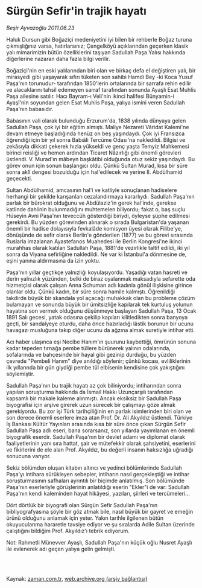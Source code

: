 # Sürgün Sefir'in trajik hayatı

*Beşir Ayvazoğlu 2011.06.23*

<td class="columnist-detail">
<p>Haluk Dursun gibi Boğaziçi medeniyetini iyi bilen bir rehberle Boğaz turuna çıkmışlığınız varsa, hatırlarsınız; Çengelköyü açıklarından geçerken klasik yalı mimarimizin bütün özelliklerini taşıyan Sadullah Paşa Yalısı hakkında diğerlerine nazaran daha fazla bilgi verilir.</p>
<p>
<div id="haberMetinDiv">
<p> Boğaziçi'nin en eski yalılarından biri olan ve birkaç defa el değiştiren yalı, bir mirasyedi gibi yaşayarak sıfırı tüketen son sahibi Hamdi Bey -ki Koca Yusuf Paşa'nın torunudur- tarafından 1850'lerin ortalarında bir sarrafa rehin edilir ve alacaklarını tahsil edemeyen sarraf tarafından sonunda Ayaşlı Esat Muhlis Paşa ailesine satılır. Hacı Bayram-ı Veli'nin ikinci halifesi Bünyamin-i Ayaşî'nin soyundan gelen Esat Muhlis Paşa, yalıya ismini veren Sadullah Paşa'nın babasıdır.
<p>Babasının vali olarak bulunduğu Erzurum'da, 1838 yılında dünyaya gelen Sadullah Paşa, çok iyi bir eğitim almıştı. Maliye Nezareti Vâridat Kalemi'ne devam etmeye başladığında henüz on beş yaşındaydı. Çok iyi Fransızca öğrendiği için bir yıl sonra Babıâli Tercüme Odası'na nakledildi. Bilgisi ve zekâsıyla dikkati çekerek hızla yükseldi ve genç yaşta Temyiz Mahkemesi bi­rinci reisliği ve hemen ardından Ticaret Nâzırlığı gibi önemli görevleri üstlendi. V. Murad'ın mâbeyn başkâtibi olduğunda otuz sekiz yaşındaydı. Bu görev onun için so­nun başlangıcı oldu. Çünkü Sultan Murad, kısa bir süre sonra aklî dengesi bozulduğu için hal'edilecek ve yerine II. Abdülhamid geçecekti.
<p>Sultan Abdülhamid, amcasının hal'i ve katliyle sonuçlanan hadiselere herhangi bir şekilde karışanları cezalandırmaya kararlıydı. Sadullah Paşa'nın parlak bir bürokrat olduğunu ve Abdülaziz'in gerek hal'inde, gerekse katlinde dahlinin bulunmadığını muhtemelen biliyordu; fakat o, baş suçlu Hüseyin Avni Paşa'nın teveccüh gösterdiği biriydi, öyleyse şüphe edilmesi gerekirdi. Bu yüzden görevinden alınarak o sırada Bulgaristan'da yaşanan önemli bir hadise dolayısıyla fevkalâde komisyon üyesi olarak Filibe'ye, dönüşünde de sefir olarak Berlin'e gönderilen (1877) ve bu görevi sırasında Ruslarla imzalanan Ayastefanos Muahedesi ile Berlin Kongresi'ne ikinci murahhas olarak katılan Sadullah Paşa, 1881'de vezirlikle taltif edildi, iki yıl sonra da Viyana sefirliğine nakledildi. Ne var ki İstanbul'a dönmesine de, eşini yanına aldırmasına da izin yoktu.
<p>Paşa'nın yıllar geçtikçe yalnızlığı koyulaşıyordu. Yaşadığı vatan hasreti ve derin yalnızlık yüzünden, belki de biraz oyalanmak maksadıyla sefarette oda hizmetçisi olarak çalışan Anna Schuman adlı kadınla gönül ilişkisine girince olanlar oldu. Çünkü kadın, bir süre sonra hamile kalmıştı. Öğrenildiği takdirde büyük bir skandala yol açacağı muhakkak olan bu probleme çözüm bulamayan ve sonunda büyük bir ümitsizliğe kapılarak tek kurtuluş yolunun hayatına son vermek olduğunu düşünmeye başlayan Sadullah Paşa, 13 Ocak 1891 Salı gecesi, yatak odasına çekilip kapıları kilitledikten sonra banyoya geçti, bir sandalyeye oturdu, daha önce hazırladığı lâstik borunun bir ucunu havagazı musluğuna takıp diğer ucunu da ağzına almak suretiyle intihar etti.
<p>Acı haber ulaşınca eşi Necibe Hanım'ın şuurunu kaybettiği, ömrünün sonuna kadar tepeden tırnağa pembe tüllere bürünerek yalının odalarında, sofalarında ve bahçesinde bir hayal gibi gezinip durduğu, bu yüzden çevrede "Pembeli Hanım" diye anıldığı söylenir; çünkü kocası, evliliklerinin ilk yıllarında bir gün giydiği pembe tül elbisenin kendisine çok yakıştığını söylemiştir.
<p>Sadullah Paşa'nın bu trajik hayatı az çok biliniyordu; intiharından sonra yapılan soruşturma hakkında da İsmail Hakkı Uzunçarşılı tarafından kapsamlı bir makale kaleme alınmıştı. Ancak eksiksiz bir Sadullah Paşa biyografisi için arşive girerek uzun sürecek bir çalışmayı göze almak gerekiyordu. Bu zor işi Türk tarihçiliğinin en parlak isimlerinden biri olan ve son derece önemli eserlere imza atan Prof. Dr. Ali Akyıldız üstlendi. Türkiye İş Bankası Kültür Yayınları arasında kısa bir süre önce çıkan Sürgün Sefir Sadullah Paşa adlı eseri, bana sorarsanız, son yıllarda yayımlanan en önemli biyografik eserdir. Sadullah Paşa'nın bir devlet adamı ve diplomat olarak faaliyetlerinin yanı sıra hattat, şair ve mütefekkir olarak şahsiyetini, eserlerini ve fikirlerini de ele alan Prof. Akyıldız, bu değerli insanın haksızlığa uğradığı sonucuna varıyor.
<p>Sekiz bölümden oluşan kitabın altıncı ve yedinci bölümlerinde Sadullah Paşa'yı intihara sürükleyen sebepler, intiharın nasıl gerçekleştiği ve intihar soruşturmasının safhaları ayrıntılı bir biçimde anlatılmış. Son bölümünde Paşa'nın eserleriyle görüşlerinin anlatıldığı eserin "Ekler"i de var: Sadullah Paşa'nın kendi kaleminden hayat hikâyesi, yazıları, şiirleri ve tercümeleri...
<p>Dört dörtlük bir biyografi olan Sürgün Sefir Sadullah Paşa'nın bibliyografyasına şöyle bir göz atmak bile, nasıl büyük bir gayret ve emeğin ürünü olduğunu anlamak için yeter. Yakın tarihle ilgilenen bütün okuyucularıma hararetle tavsiye ediyor ve şu sıralarda Adile Sultan üzerinde çalıştığını bildiğim Prof. Akyıldız'ı tebrik ediyorum.
<p>Not: Rahmetli Münevver Ayaşlı, Sadullah Paşa'nın küçük oğlu Nusret Ayaşlı ile evlenerek adı geçen yalıya gelin gelmişti. </p></p></p></p></p></p></p></p></p></div>
</p>


<p><br>
		 </br></p></td>

Kaynak: [zaman.com.tr](http://zaman.com.tr/yazar.do?yazino=1149955), [web.archive.org (arşiv bağlantısı)](http://web.archive.org/web/20111213134305/http://zaman.com.tr/yazar.do?yazino=1149955)

